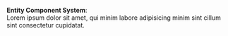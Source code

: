**Entity Component System**:  
Lorem ipsum dolor sit amet, qui minim labore adipisicing minim sint cillum sint consectetur cupidatat.  

